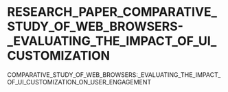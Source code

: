 # RESEARCH_PAPER_COMPARATIVE_STUDY_OF_WEB_BROWSERS-_EVALUATING_THE_IMPACT_OF_UI_CUSTOMIZATION
COMPARATIVE_STUDY_OF_WEB_BROWSERS:_EVALUATING_THE_IMPACT_OF_UI_CUSTOMIZATION_ON_USER_ENGAGEMENT
